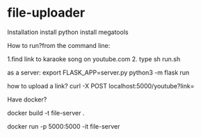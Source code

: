 # file-uploader


Installation
install python
install megatools

How to run?from the command line:

1.find link to karaoke song on youtube.com
2. type sh run.sh <link-address>

as a server:
export FLASK_APP=server.py
python3 -m flask run

how to upload a link?
 curl -X POST localhost:5000/youtube?link=<your youtube link>

Have docker?

docker build -t file-server .

docker run -p 5000:5000 -it file-server
